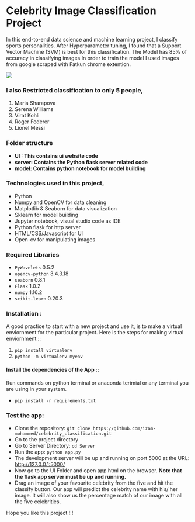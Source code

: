 # Celebrity Image Classification Project

In this end-to-end data science and machine learning project, I classify sports personalities. After Hyperparameter tuning, I found that a Support Vector Machine (SVM) is best for this classification. The Model has 85% of accuracy in classifying images.In order to train the model I used images from google scraped with Fatkun chrome extention.

![](https://tinyurl.com/bdh39buf)

### I also Restricted classification to only 5 people,
1) Maria Sharapova
2) Serena Williams
3) Virat Kohli
4) Roger Federer
5) Lionel Messi

### Folder structure

* <b>UI : This contains ui website code</b> 
* <b>server: Contains the Python flask server related code</b>
* <b>model: Contains python notebook for model building</b>

### Technologies used in this project,

* Python
* Numpy and OpenCV for data cleaning
* Matplotlib & Seaborn for data visualization
* Sklearn for model building
* Jupyter notebook, visual studio code as IDE
* Python flask for http server
* HTML/CSS/Javascript for UI
* Open-cv for manipulating images

### Required Libraries

* `PyWavelets`  0.5.2
* `opencv-python`  3.4.3.18
* `seaborn`  0.8.1
* `Flask`  1.0.2
* `numpy`  1.16.2
* `scikit-learn`  0.20.3

### Installation :

A good practice to start with a new project and use it, is to make a virtual enviornment for the particular project. Here is the steps for making virtual enviornment ::

1. `pip install virtualenv`
2. `python -m virtualenv myenv`

#### Install the dependencies of the App ::

Run commands on python terminal or anaconda terimial or any terminal you are using in your system.

* `pip install -r requirements.txt`

### Test the app:

* Clone the repository: `git clone https://github.com/izam-mohammed/celebrity_classification.git`
* Go to the project directory
* Go to Server Directory: `cd Server`
* Run the app: `python app.py`
* The development server will be up and running on port 5000 at the URL: http://127.0.0.1:5000/
* Now go to the UI Folder and open app.html on the browser. <b>Note that the flask app server must be up and running.</b> 
* Drag an image of your favourite celebrity from the five and hit the classify button. Our app will predict the celebrity name with his/ her image. It will also show us the percentage match of our image with all the five celebrities. 

Hope you like this project !!!
